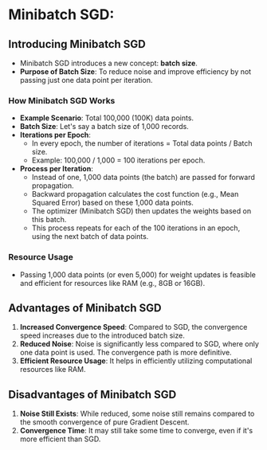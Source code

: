 # Minibatch SGD:

## Introducing Minibatch SGD
*   Minibatch SGD introduces a new concept: **batch size**.
*   **Purpose of Batch Size**: To reduce noise and improve efficiency by not passing just one data point per iteration.

### How Minibatch SGD Works
*   **Example Scenario**: Total 100,000 (100K) data points.
*   **Batch Size**: Let's say a batch size of 1,000 records.
*   **Iterations per Epoch**:
    *   In every epoch, the number of iterations = Total data points / Batch size.
    *   Example: 100,000 / 1,000 = 100 iterations per epoch.
*   **Process per Iteration**:
    *   Instead of one, 1,000 data points (the batch) are passed for forward propagation.
    *   Backward propagation calculates the cost function (e.g., Mean Squared Error) based on these 1,000 data points.
    *   The optimizer (Minibatch SGD) then updates the weights based on this batch.
    *   This process repeats for each of the 100 iterations in an epoch, using the next batch of data points.

### Resource Usage
*   Passing 1,000 data points (or even 5,000) for weight updates is feasible and efficient for resources like RAM (e.g., 8GB or 16GB).

## Advantages of Minibatch SGD
1.  **Increased Convergence Speed**: Compared to SGD, the convergence speed increases due to the introduced batch size.
2.  **Reduced Noise**: Noise is significantly less compared to SGD, where only one data point is used. The convergence path is more definitive.
3.  **Efficient Resource Usage**: It helps in efficiently utilizing computational resources like RAM.

## Disadvantages of Minibatch SGD
1.  **Noise Still Exists**: While reduced, some noise still remains compared to the smooth convergence of pure Gradient Descent.
2.  **Convergence Time**: It may still take some time to converge, even if it's more efficient than SGD.
